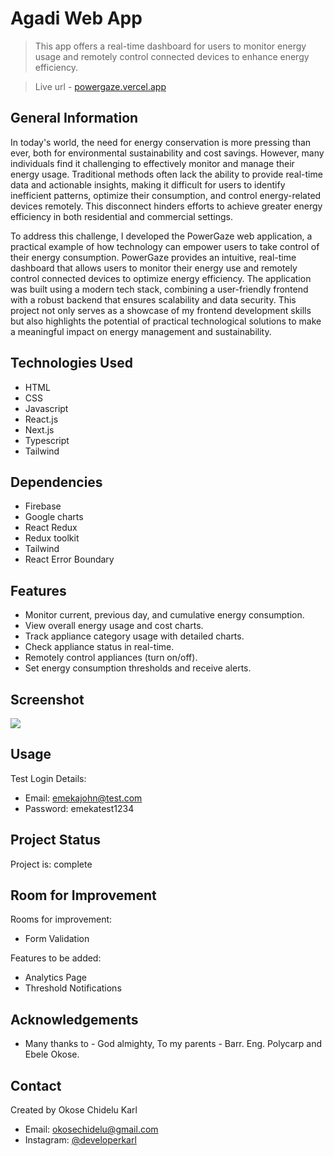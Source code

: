 # Agadi Web App
> This app offers a real-time dashboard for users to monitor energy usage and remotely control connected devices to enhance energy efficiency.

> Live url - [powergaze.vercel.app](powergaze.vercel.app)

## General Information
In today's world, the need for energy conservation is more pressing than ever, both for environmental sustainability and cost savings. However, many individuals find it challenging to effectively monitor and manage their energy usage. Traditional methods often lack the ability to provide real-time data and actionable insights, making it difficult for users to identify inefficient patterns, optimize their consumption, and control energy-related devices remotely. This disconnect hinders efforts to achieve greater energy efficiency in both residential and commercial settings.

To address this challenge, I developed the PowerGaze web application, a practical example of how technology can empower users to take control of their energy consumption. PowerGaze provides an intuitive, real-time dashboard that allows users to monitor their energy use and remotely control connected devices to optimize energy efficiency. The application was built using a modern tech stack, combining a user-friendly frontend with a robust backend that ensures scalability and data security. This project not only serves as a showcase of my frontend development skills but also highlights the potential of practical technological solutions to make a meaningful impact on energy management and sustainability.

## Technologies Used
- HTML
- CSS
- Javascript
- React.js
- Next.js
- Typescript
- Tailwind

## Dependencies
- Firebase
- Google charts
- React Redux
- Redux toolkit
- Tailwind
- React Error Boundary

## Features
- Monitor current, previous day, and cumulative energy consumption.
- View overall energy usage and cost charts.
- Track appliance category usage with detailed charts.
- Check appliance status in real-time.
- Remotely control appliances (turn on/off).
- Set energy consumption thresholds and receive alerts.

## Screenshot
![](./public/images/agadi.png)

## Usage
Test Login Details:
- Email: emekajohn@test.com
- Password: emekatest1234

## Project Status
Project is: complete

## Room for Improvement
Rooms for improvement:
- Form Validation

Features to be added:
- Analytics Page
- Threshold Notifications

## Acknowledgements
- Many thanks to - God almighty, To my parents - Barr. Eng. Polycarp and Ebele Okose.

## Contact
Created by Okose Chidelu Karl
- Email: okosechidelu@gmail.com
- Instagram: [@developerkarl](https://www.instagram.com/developerkarl)

